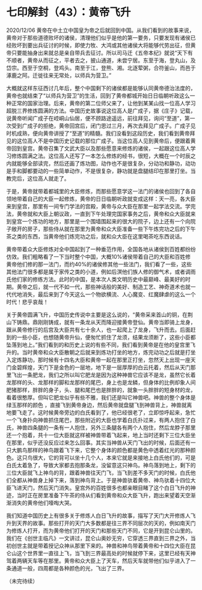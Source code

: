 # 七印解封（43）：黄帝飞升

2020/12/06
黄帝在中土立中国皇为帝之后就回到中国。从我们看到的故事来说，黄帝对于那些道德败坏的诸侯，清理他们似乎是他的第一要务，只要发现有诸侯已经败坏到要出兵征讨的时候，即使力牧、大鸿或其他诸侯大将能够代劳出征，但黄帝只要能抽身出来就总是亲自带兵去征讨。所以司马迁《五帝本纪》就说“天下有不顺者，黄帝从而征之，平者去之，披山通道，未尝宁居。东至于海，登丸山，及岱宗。西至于空桐，登鸡头。南至于江，登熊、湘。北逐荤粥，合符釜山，而邑于涿鹿之阿。迁徙往来无常处，以师兵为营卫。”

大概就这样东征西讨几年后，整个中国剩下的诸侯都是能够认同黄帝德治法度的，黄帝也就结束了“以师兵为营卫”的生活，回到了黄帝都城开始日日临朝听政这么一种正常的国家治理。后来，黄帝的第二位师父来了，让他到某某山找一位高人学习超脱三界修炼圆满的方法。中国历史故事说这位高人是广成子，据《庄子》记载，说黄帝听闻广成子在崆峒山仙居，便不顾路途遥远，前往拜见，询问“至道”，第一次受到广成子的拒绝，黄帝回宫后，闭门思过三月，再次去拜见广成子。广成子见时机成熟，便向黄帝讲授了“至道”的精髓。我们没看到这段历史，我们看到黄帝拜见的这位高人不是中国历史记载的那位广成子。当这位高人见到黄帝后，便跟着黄帝回到皇宫。黄帝召集了文武大臣以及那些愿意来修炼的诸侯，一起跟这位高人学习修炼圆满之法。这位高人还写了一本怎么修炼的经书，很短，大概在一个时辰之内就能够全部读完，然后还画了炼功图，动作也不是很复杂，分动功和静功，动功是手和脚都要动的一些简单动作，不是很复杂，静功就是盘腿结印在那里打坐。当教完后，这位高人就走了。

于是，黄帝就带着都城里的大臣修炼，而那些愿意学这一法门的诸侯也回到了各自领地带着自己的大臣一起修炼，黄帝的日日临朝听政就变成这样：天一亮，各大臣来到皇宫，那里有一间专门学法的宫殿，黄帝与众大臣在那里一起学法交流。学完法，黄帝就和大臣上朝议政，一直到下午处理完国家事务之后，黄帝和众大臣就来到皇宫一个炼功的地方，那里是一个围墙围起来的很大的院子，边上还有一个向院子敞开的房子，那些侍从就在那里为黄帝和众大臣准备一些下午炼完功之后的下午茶之类的东西，当黄帝他们炼完功之后，就和众大臣在这里喝茶吃东西说话。

黄帝带着众大臣修炼对全中国起到了一种垂范作用，全国各地从诸侯到百姓都纷纷仿效。我们粗略看了一下当时整个中国，大概10%诸侯带着自己的大臣和百姓修黄帝他们修的那一法门，而约40%的诸侯修其他一些法门，我们看了一些，这些其他法门很多都是属于家传之类的小道，例如后溟他们族人修的御气术，或者调雨氏他们家的修练方法。此时的中国，是本次人类文明历史中最巅峰、最美好的时期。黄帝之后，就一代不如一代，那些神话般的美好、制造工艺、神奇道术也就一代代地消失，最后来到了今天这么一个物欲横流、人心魔变、红魔肆虐的这么一个时代！悲乎哀哉！

关于黄帝圆满飞升，中国历史传说中主要是这么说的，“黄帝采来首山的铜，在荆山下铸鼎。鼎刚刚铸成，就有一条龙从天而降迎接黄帝登仙。黄帝当即骑上龙身，跟从黄帝修行的后宫及大臣共有七十余人，也一起爬上了龙身，飞升而去。后面赶到的一些小臣，也想随黄帝升仙，便匆忙抓住了龙须，结果龙须断了，这些小臣都坠落到地上。”我们看到的和历史上说的有些不同，我们看到黄帝是在他的皇宫里飞升的。当时黄帝和众大臣散朝之后就来到炼功打坐的地方，炼完动功之后就是打坐入定炼静功，那时候有十四名大臣和黄帝一起在那里正打坐，忽然天上出现一座天门金碧辉煌，天门下是金色的一层地，地下是一层厚厚的白云托着，然后从天门那里飞出一条肥龙，我们之所以叫它肥龙是因为这种神兽它应该不是龙，虽然它长着龙那样的头、龙那样的脚和龙那样的尾巴，身上也是龙鳞，但身体的比例却象人间肥猪那样，胖胖的身子，头、腿和尾巴也是胖胖的，就象一头胖胖的短身材的龙，看着很憨厚。但叫它肥龙似乎有些不雅，我们还是叫它神兽吧。神兽的整个身体是绿玉那样的颜色 ，直接飞到黄帝身边，然后黄帝就盘腿飞到神兽背上，神兽就离地要飞走了。这时候黄帝旁边的白氏看到了，他已经很老了，立即惊呼起来，急忙一个飞身扑向神兽抓住尾巴，那些附近的大臣也学着白氏扑过来，有两人抱住了白氏，神兽四条腿的一条有一人抱住，另外三条腿各有两个人抱住，然后龙脖子那里还一个抱着，共十一位大臣就这样被神兽带着飞起来，地上当时还剩下三位大臣坐在那里，似乎还没反应过来怎么回事。其实当神兽从天门飞出的时候，后面还有一只大鹏鸟那样的神鸟跟着飞下来，它整个身体的颜色都是黄色中透着红光的那种颜色。这只鸟很大，它的背可以坐十几个人，本来它就是来接地上白氏他们的，可是白氏太着急了，导致大家都去抱那条龙，没留意这只神鸟。神鸟落到地上，剩下的三位大臣就飞上神鸟的背，跟着神兽往天门飞，当飞到差不多天门的时候，白氏他们全都从神兽身上掉下来，落到神鸟背上。于是神兽驮着黄帝、神鸟驮着十四位大臣飞进天门，然后天门消失。皇宫外的百姓很多也都亲眼目睹了这个白日飞升的神迹，当时正在房里准备下午茶的侍从们看到黄帝和众大臣飞升，跑出来望着天空渐渐消失的黄帝他们嚎啕大哭。

我们知道中国历史上有很多关于修炼人白日飞升的故事，描写了天门大开修炼人飞升到天界的故事。那些打开的天门大多数都是往三界不同层次的天的，例如南天门为修炼人打开，而为黄帝他们打开的天门和那些天门不同，它是开到昆仑山里的。我们在《创世主临凡》一文讲过，昆仑山奥妙无穷，它穿透三界直到三界之外，当初创世主就是带着授记众神从那里下来的。神兽和神鸟带着黄帝和十四位大臣在昆仑山这个世界里一直往上飞，当飞到三界最高处的时候就停下来，这里已经有天神驾着两辆天车等在那里。黄帝和众大臣上了天车，然后天车就带他们似乎进入了一条通道一般，四周都是各种颜色的光，飞出了三界。

（未完待续）
